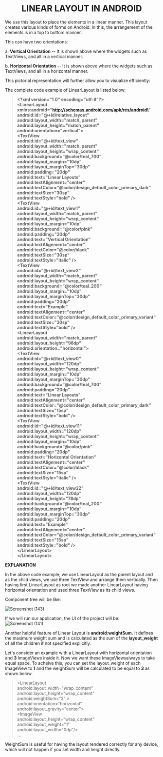 <div align="center">

  # LINEAR LAYOUT IN ANDROID
</div>

We use this layout to place the elements in a linear manner. This layout
creates various kinds of forms on Android. In this, the arrangement of
the elements is in a top to bottom manner.

This can have two orientations:

a\. **Vertical Orientation** -- It is shown above where the widgets such
as TextViews, and all in a vertical manner.

b\. **Horizontal Orientation** -- It is shown above where the widgets
such as TextViews, and all in a horizontal manner.

This pictorial representation will further allow you to visualize
efficiently:

The complete code example of LinearLayout is listed below:

> **\<?xml version=\"1.0\" encoding=\"utf-8\"?>**\
> **\<LinearLayout 
 xmlns:android=\"http://schemas.android.com/apk/res/android\"** \
>**android:id=\"@+id/relative_layout\"** \
>**android:layout_width=\"match_parent\"**\
>**android:layout_height=\"match_parent\"**\
>**android:orientation=\"vertical\"\>**\
>**\<TextView**\
>**android:id=\"@+id/text_view\"**\
>**android:layout_width=\"match_parent\"**\
>**android:layout_height=\"wrap_content\"**\
>**android:background=\"\@color/teal_700\"**\
>**android:layout_margin=\"10dp\"**\
>**android:layout_marginTop=\"30dp\"**\
>**android:padding=\"20dp\"**\
>**android:text=\"Linear Layouts\"**\
>**android:textAlignment=\"center\"**\
>**android:textColor=\"\@color/design_default_color_primary_dark\"**\
>**android:textSize=\"30sp\"**\
>**android:textStyle=\"bold\" />**\
>**\<TextView**\
>**android:id=\"@+id/text_view1\"**\
>**android:layout_width=\"match_parent\"**\
>**android:layout_height=\"wrap_content\"**\
>**android:layout_margin=\"10dp\"**\
>**android:background=\"\@color/pink\"**\
>**android:padding=\"20dp\"**\
>**android:text=\"Vertical Orientation\"**\
>**android:textAlignment=\"center\"**\
>**android:textColor=\"\@color/black\"**\
>**android:textSize=\"30sp\"**\
>**android:textStyle=\"italic\" />**\
>**\<TextView**\
>**android:id=\"@+id/text_view2\"**\
>**android:layout_width=\"match_parent\"**\
>**android:layout_height=\"wrap_content\"**\
>**android:background=\"\@color/teal_200\"**\
>**android:layout_margin=\"10dp\"**\
>**android:layout_marginTop=\"30dp\"**\
>**android:padding=\"20dp\"**\
>**android:text=\"Example\"**\
>**android:textAlignment=\"center\"**\
>**android:textColor=\"\@color/design_default_color_primary_variant\"**\
>**android:textSize=\"30sp\"**\
>**android:textStyle=\"bold\" />**\
>**\<LinearLayout**\
>**android:layout_width=\"match_parent\"**\
>**android:layout_height=\"98dp\"**\
>**android:orientation=\"horizontal\"\>**\
>**<TextView**\
>**android:id=\"@+id/text_view0\"**\
>**android:layout_width=\"120dp\"**\
>**android:layout_height=\"wrap_content\"**\
>**android:layout_margin=\"10dp\"**\
>**android:layout_marginTop=\"30dp\"**\
>**android:background=\"\@color/teal_700\"**\
>**android:padding=\"20dp\"**\
>**android:text=\"Linear Layouts\"**\
>**android:textAlignment=\"center\"**\
>**android:textColor=\"\@color/design_default_color_primary_dark\"**\
>**android:textSize=\"15sp\"**\
>**android:textStyle=\"bold\" />**\
>**\<TextView**\
>**android:id=\"@+id/text_view11\"**\
>**android:layout_width=\"120dp\"**\
>**android:layout_height=\"wrap_content\"**\
>**android:layout_margin=\"10dp\"**\
>**android:background=\"\@color/pink\"**\
>**android:padding=\"20dp\"**\
>**android:text=\"Horizontal Orientation\"**\
>**android:textAlignment=\"center\"**\
>**android:textColor=\"\@color/black\"**\
>**android:textSize=\"15sp\"**\
>**android:textStyle=\"italic\" />**\
>**\<TextView**\
>**android:id=\"@+id/text_view22\"**\
>**android:layout_width=\"120dp\"**\
>**android:layout_height=\"78dp\"**\
>**android:background=\"\@color/teal_200\"**\
>**android:layout_margin=\"10dp\"**\
>**android:layout_marginTop=\"30dp\"**\
>**android:padding=\"20dp\"**\
>**android:text=\"Example\"**\
>**android:textAlignment=\"center\"**\
>**android:textColor=\"\@color/design_default_color_primary_variant\"**\
>**android:textSize=\"15sp\"**\
>**android:textStyle=\"bold\" />**\
>**\</LinearLayout>**\
>**\</LinearLayout>**



**EXPLANATION**

In the above code example, we use LinearLayout as the parent layout and
as the child views, we use three TextView and arrange them vertically.
Then having first LinearLayout as root we made another LinearLayout
having horizontal orientation and used three TextView as its child
views.

Component tree will be like:

![Screenshot (143)](https://user-images.githubusercontent.com/58635404/134563398-e8f159ce-cdd9-4b65-b70d-f64babe4e10f.png)


If we will run our application, the UI of the project will
be:
![Screenshot (141)](https://user-images.githubusercontent.com/58635404/134563468-6128b312-19a6-426c-bf08-0743cca2b3a8.png)


Another helpful feature of Linear Layout is **android:weightSum.** It
defines the maximum weight sum and is calculated as the sum of the
**layout_weight** of all the children if not specified explicitly.

Let\'s consider an example with a LinearLayout with horizontal
orientation and **3** ImageViews inside it. Now we want these
ImageViewsalways to take equal space. To acheive this, you can set the
layout_weight of each ImageView to **1** and the weightSum will be
calculated to be equal to **3** as shown below.

>\<LinearLayout\
>android:layout_width=\"wrap_content\" \
>android:layout_height=\"wrap_content\"\
> android:weightSum=\"3\" >\
>android:orientation=\"horizontal\"\
>android:layout_gravity=\"center\"\>\
>\<ImageView\
>android:layout_height=\"wrap_content\"\
>android:layout_weight=\"1\"\
>android:layout_width=\"0dp\"/>\
>\...

WeightSum is useful for having the layout rendered correctly for any
device, which will not happen if you set width and height directly.
